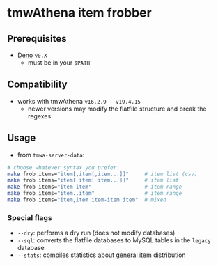 # tmwAthena item frobber
## Prerequisites
- [Deno] `v0.X`
    - must be in your `$PATH`

## Compatibility
- works with tmwAthena `v16.2.9 - v19.4.15`
    - newer versions may modify the flatfile structure and break the regexes

## Usage
- from `tmwa-server-data`:
```sh
# choose whatever syntax you prefer:
make frob items="item[,item[,item...]]"     # item list (csv)
make frob items="item[ item[ item...]]"     # item list
make frob items="item-item"                 # item range
make frob items="item..item"                # item range
make frob items="item,item item-item item"  # mixed
```

### Special flags
- `--dry`: performs a dry run (does not modify databases)
- `--sql`: converts the flatfile databases to MySQL tables in the `legacy` database
- `--stats`: compiles statistics about general item distribution

[Deno]: https://deno.land
